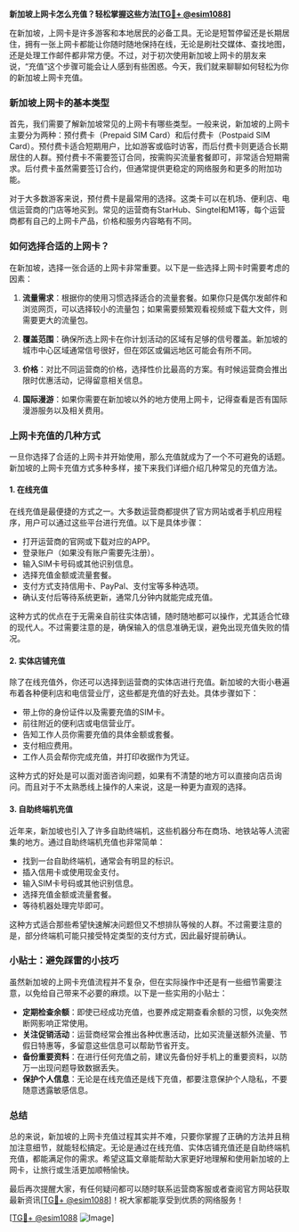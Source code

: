 **新加坡上网卡怎么充值？轻松掌握这些方法[[TG💪+ @esim1088](https://t.me/s/esim1088)]**

在新加坡，上网卡是许多游客和本地居民的必备工具。无论是短暂停留还是长期居住，拥有一张上网卡都能让你随时随地保持在线，无论是刷社交媒体、查找地图，还是处理工作邮件都非常方便。不过，对于初次使用新加坡上网卡的朋友来说，“充值”这个步骤可能会让人感到有些困惑。今天，我们就来聊聊如何轻松为你的新加坡上网卡充值。

### 新加坡上网卡的基本类型

首先，我们需要了解新加坡常见的上网卡有哪些类型。一般来说，新加坡的上网卡主要分为两种：预付费卡（Prepaid SIM Card）和后付费卡（Postpaid SIM Card）。预付费卡适合短期用户，比如游客或临时访客，而后付费卡则更适合长期居住的人群。预付费卡不需要签订合同，按需购买流量套餐即可，非常适合短期需求。后付费卡虽然需要签订合约，但通常提供更稳定的网络服务和更多的附加功能。

对于大多数游客来说，预付费卡是最常用的选择。这类卡可以在机场、便利店、电信运营商的门店等地买到。常见的运营商有StarHub、Singtel和M1等，每个运营商都有自己的上网卡产品，价格和服务内容略有不同。

### 如何选择合适的上网卡？

在新加坡，选择一张合适的上网卡非常重要。以下是一些选择上网卡时需要考虑的因素：

1. **流量需求**：根据你的使用习惯选择适合的流量套餐。如果你只是偶尔发邮件和浏览网页，可以选择较小的流量包；如果需要频繁观看视频或下载大文件，则需要更大的流量包。
   
2. **覆盖范围**：确保所选上网卡在你计划活动的区域有足够的信号覆盖。新加坡的城市中心区域通常信号很好，但在郊区或偏远地区可能会有所不同。

3. **价格**：对比不同运营商的价格，选择性价比最高的方案。有时候运营商会推出限时优惠活动，记得留意相关信息。

4. **国际漫游**：如果你需要在新加坡以外的地方使用上网卡，记得查看是否有国际漫游服务以及相关费用。

### 上网卡充值的几种方式

一旦你选择了合适的上网卡并开始使用，那么充值就成为了一个不可避免的话题。新加坡的上网卡充值方式多种多样，接下来我们详细介绍几种常见的充值方法。

#### 1. 在线充值

在线充值是最便捷的方式之一。大多数运营商都提供了官方网站或者手机应用程序，用户可以通过这些平台进行充值。以下是具体步骤：

- 打开运营商的官网或下载对应的APP。
- 登录账户（如果没有账户需要先注册）。
- 输入SIM卡号码或其他识别信息。
- 选择充值金额或流量套餐。
- 支付方式支持信用卡、PayPal、支付宝等多种选项。
- 确认支付后等待系统更新，通常几分钟内就能完成充值。

这种方式的优点在于无需亲自前往实体店铺，随时随地都可以操作，尤其适合忙碌的现代人。不过需要注意的是，确保输入的信息准确无误，避免出现充值失败的情况。

#### 2. 实体店铺充值

除了在线充值外，你还可以选择到运营商的实体店进行充值。新加坡的大街小巷遍布着各种便利店和电信营业厅，这些都是充值的好去处。具体步骤如下：

- 带上你的身份证件以及需要充值的SIM卡。
- 前往附近的便利店或电信营业厅。
- 告知工作人员你需要充值的具体金额或套餐。
- 支付相应费用。
- 工作人员会帮你完成充值，并打印收据作为凭证。

这种方式的好处是可以面对面咨询问题，如果有不清楚的地方可以直接向店员询问。而且对于不太熟悉线上操作的人来说，这是一种更为直观的选择。

#### 3. 自助终端机充值

近年来，新加坡也引入了许多自助终端机，这些机器分布在商场、地铁站等人流密集的地方。通过自助终端机充值也非常简单：

- 找到一台自助终端机，通常会有明显的标识。
- 插入信用卡或使用现金支付。
- 输入SIM卡号码或其他识别信息。
- 选择充值金额或流量套餐。
- 等待机器处理完毕即可。

这种方式适合那些希望快速解决问题但又不想排队等候的人群。不过需要注意的是，部分终端机可能只接受特定类型的支付方式，因此最好提前确认。

### 小贴士：避免踩雷的小技巧

虽然新加坡的上网卡充值流程并不复杂，但在实际操作中还是有一些细节需要注意，以免给自己带来不必要的麻烦。以下是一些实用的小贴士：

- **定期检查余额**：即使已经成功充值，也要养成定期查看余额的习惯，以免突然断网影响正常使用。
- **关注促销活动**：运营商经常会推出各种优惠活动，比如买流量送额外流量、节假日特惠等，多留意这些信息可以帮助节省开支。
- **备份重要资料**：在进行任何充值之前，建议先备份好手机上的重要资料，以防万一出现问题导致数据丢失。
- **保护个人信息**：无论是在线充值还是线下充值，都要注意保护个人隐私，不要随意透露敏感信息。

### 总结

总的来说，新加坡的上网卡充值过程其实并不难，只要你掌握了正确的方法并且稍加注意细节，就能轻松搞定。无论是通过在线充值、实体店铺充值还是自助终端机充值，都能满足你的需求。希望这篇文章能帮助大家更好地理解和使用新加坡的上网卡，让旅行或生活更加顺畅愉快。

最后再次提醒大家，有任何疑问都可以随时联系运营商客服或者查阅官方网站获取最新资讯[[TG💪+ @esim1088](https://t.me/s/esim1088)]！祝大家都能享受到优质的网络服务！

[[TG💪+ @esim1088](https://t.me/s/esim1088) ![Image](https://i.postimg.cc/4NQfJmqS/Snipaste-2025-05-13-00-14-12.png)]